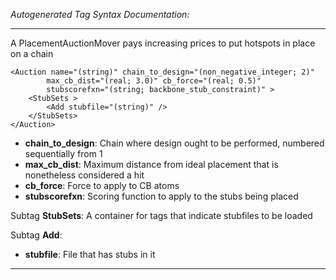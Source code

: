 _Autogenerated Tag Syntax Documentation:_

---
A PlacementAuctionMover pays increasing prices to put hotspots in place on a chain

```
<Auction name="(string)" chain_to_design="(non_negative_integer; 2)"
        max_cb_dist="(real; 3.0)" cb_force="(real; 0.5)"
        stubscorefxn="(string; backbone_stub_constraint)" >
    <StubSets >
        <Add stubfile="(string)" />
    </StubSets>
</Auction>
```

-   **chain_to_design**: Chain where design ought to be performed, numbered sequentially from 1
-   **max_cb_dist**: Maximum distance from ideal placement that is nonetheless considered a hit
-   **cb_force**: Force to apply to CB atoms
-   **stubscorefxn**: Scoring function to apply to the stubs being placed


Subtag **StubSets**:   A container for tags that indicate stubfiles to be loaded



Subtag **Add**:   

-   **stubfile**: File that has stubs in it

---
